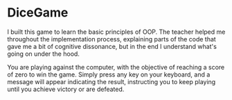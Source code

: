 # DiceGame
I built this game to learn the basic principles of OOP. The teacher helped me throughout the implementation process, explaining parts of the code that 
gave me a bit of cognitive dissonance, but in the end I understand what's going on under the hood. 


You are playing against the computer, with the objective of reaching a score of zero to win the game. Simply press any key on your keyboard, 
and a message will appear indicating the result, instructing you to keep playing until you achieve victory or are defeated.
